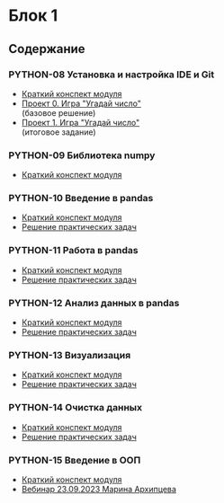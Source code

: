 # Блок 1

## Содержание

### PYTHON-08 Установка и настройка IDE и Git

* [Краткий конспект модуля](/synopsis/block_1/PYTHON-08/01_python-08.ipynb)
* [Проект 0. Игра "Угадай число"](/project_1)<br>(базовое решение)
* [Проект 1. Игра "Угадай число"](/project_1)<br>(итоговое задание)

### PYTHON-09 Библиотека numpy

* [Краткий конспект модуля](/synopsis/block_1/PYTHON-09/01_python-09.ipynb)

### PYTHON-10 Введение в pandas

* [Краткий конспект модуля](/synopsis/block_1/PYTHON-10/01_python_10_theory.ipynb)
* [Решение практических задач](/synopsis/block_1/PYTHON-10/01_python_10_practice.ipynb)

### PYTHON-11 Работа в pandas

* [Краткий конспект модуля](/synopsis/block_1/PYTHON-11/01_python_11_theory.ipynb)
* [Решение практических задач](/synopsis/block_1/PYTHON-11/01_python_11_practice.ipynb)

### PYTHON-12 Анализ данных в pandas

* [Краткий конспект модуля](/synopsis/block_1/PYTHON-12/01_python_12_theory.ipynb)
* [Решение практических задач](/synopsis/block_1/PYTHON-12/01_python_12_practice.ipynb)

### PYTHON-13 Визуализация

* [Краткий конспект модуля](/synopsis/block_1/PYTHON-13/01_python_13_theory.ipynb)
* [Решение практических задач](/synopsis/block_1/PYTHON-13/01_python_13_practice.ipynb)

### PYTHON-14 Очистка данных

* [Краткий конспект модуля](/synopsis/block_1/PYTHON-14/01_python_14_theory.ipynb)
* [Решение практических задач](/synopsis/block_1/PYTHON-14/01_python_14_practice.ipynb)

### PYTHON-15 Введение в ООП

* [Краткий конспект модуля](/synopsis/block_1/PYTHON-15/01_python_15_theory.ipynb)
* [Вебинар 23.09.2023 Марина Архипцева](/synopsis/block_1/PYTHON-15/2023.09.23_webinar_OOP_by_Marina_Arkhipceva.ipynb)

